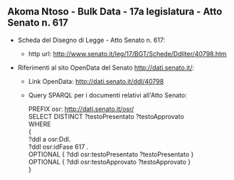 ## Akoma Ntoso - Bulk Data - 17a legislatura - Atto Senato n. 617 ##

* Scheda del Disegno di Legge - Atto Senato n. 617:
	* http url: http://www.senato.it/leg/17/BGT/Schede/Ddliter/40798.htm

* Riferimenti al sito OpenData del Senato http://dati.senato.it/:
	* Link OpenData: http://dati.senato.it/ddl/40798
	* Query SPARQL per i documenti relativi all'Atto Senato:

        PREFIX osr: <http://dati.senato.it/osr/>  
		SELECT DISTINCT ?testoPresentato ?testoApprovato  
		WHERE  
		{  
		    ?ddl a osr:Ddl.  
		    ?ddl osr:idFase 617 .  
		    OPTIONAL { ?ddl osr:testoPresentato ?testoPresentato }  
		    OPTIONAL { ?ddl osr:testoApprovato ?testoApprovato }  
		}
		